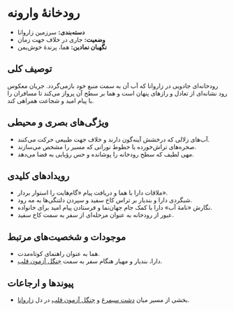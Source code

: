# رودخانهٔ وارونه

- **دسته‌بندی:** سرزمین زاروانا
- **وضعیت:** جاری در خلاف جهت زمان
- **نگهبان نمادین:** هما، پرندهٔ خوش‌یمن

## توصیف کلی
رودخانه‌ای جادویی در زاروانا که آب آن به سمت منبع خود بازمی‌گردد. جریان معکوس رود نشانه‌ای از تعادل و رازهای پنهان است و هما بر سطح آن پرواز می‌کند تا مسافران را با پیام امید و شجاعت همراهی کند.

## ویژگی‌های بصری و محیطی
- آب‌های زلالی که درخشش آینه‌گون دارند و خلاف جهت طبیعی حرکت می‌کنند.
- صخره‌های تراش‌خورده با خطوط نورانی که مسیر را مشخص می‌سازند.
- مهی لطیف که سطح رودخانه را پوشانده و حس رؤیایی به فضا می‌دهد.

## رویدادهای کلیدی
- ملاقات دارا با هما و دریافت پیام «گام‌هایت را استوار بردار».
- شبگردی دارا و بندیار بر تراس کاخ سفید و سپردن دلتنگی‌ها به مه رود.
- نگارش «نامهٔ آب» دارا با کمک جام جهان‌نما و فرستادن پیام امید برای خانواده.
- عبور از رودخانه به عنوان مرحله‌ای از سفر به سمت کاخ سفید.

## موجودات و شخصیت‌های مرتبط
- هما به عنوان راهنمای کوتاه‌مدت.
- دارا، بندیار و مهیار هنگام سفر به سمت [جنگل آزمون قلب](./جنگل%20آزمون%20قلب.md).

## پیوندها و ارجاعات
- بخشی از مسیر میان [دشت سیمرغ](./دشت%20سیمرغ.md) و [جنگل آزمون قلب](./جنگل%20آزمون%20قلب.md) در دل [زاروانا](./زاروانا.md).
